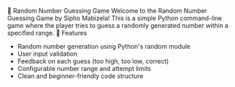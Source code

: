 🎲 Random Number Guessing Game
Welcome to the Random Number Guessing Game by Sipho Mabizela! This is a simple Python command-line game where the player tries to guess a randomly generated number within a specified range.
📌 Features
- Random number generation using Python's random module
- User input validation
- Feedback on each guess (too high, too low, correct)
- Configurable number range and attempt limits
- Clean and beginner-friendly code structure
